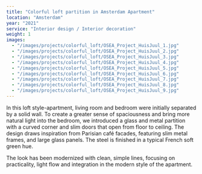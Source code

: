 ```yaml
---
title: "Colorful loft partition in Amsterdam Apartment"
location: "Amsterdam"
year: "2021"
service: "Interior design / Interior decoration"
weight: 1
images:
  - "/images/projects/colorful_loft/OSEA_Project_HuisJuul_1.jpg"
  - "/images/projects/colorful_loft/OSEA_Project_HuisJuul_2.jpg"
  - "/images/projects/colorful_loft/OSEA_Project_HuisJuul_3.jpg"
  - "/images/projects/colorful_loft/OSEA_Project_HuisJuul_4.jpg"
  - "/images/projects/colorful_loft/OSEA_Project_HuisJuul_5.jpg"
  - "/images/projects/colorful_loft/OSEA_Project_HuisJuul_6.jpg"
  - "/images/projects/colorful_loft/OSEA_Project_HuisJuul_7.jpg"
  - "/images/projects/colorful_loft/OSEA_Project_HuisJuul_8.jpg"
  - "/images/projects/colorful_loft/OSEA_Project_HuisJuul_9.jpg"
---
```


In this loft style-apartment, living room and bedroom were initially separated by a solid wall. To create a greater sense of spaciousness and bring more natural light into the bedroom, we introduced a glass and metal partition with a curved corner and slim doors that open from floor to ceiling. The design draws inspiration from Parisian café facades, featuring slim metal frames, and large glass panels. The steel is finished in a typical French soft green hue.

The look has been modernized with clean, simple lines, focusing on practicality, light flow and integration in the modern style of the apartment.
